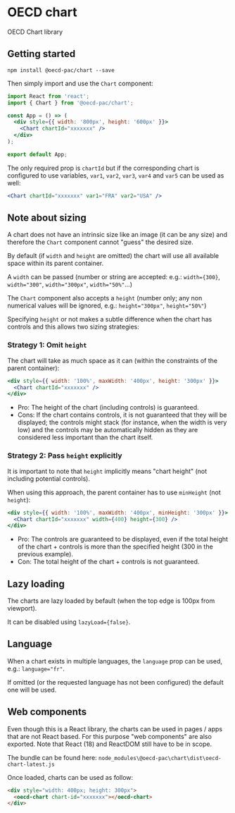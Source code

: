 # OECD chart

OECD Chart library

## Getting started

```shell
npm install @oecd-pac/chart --save
```

Then simply import and use the `Chart` component:

```jsx
import React from 'react';
import { Chart } from '@oecd-pac/chart';

const App = () => (
  <div style={{ width: '800px', height: '600px' }}>
    <Chart chartId="xxxxxxx" />
  </div>
);

export default App;
```

The only required prop is `chartId` but if the corresponding chart is configured to use variables, `var1`, `var2`, `var3`, `var4` and `var5` can be used as well:

```jsx
<Chart chartId="xxxxxxx" var1="FRA" var2="USA" />
```

## Note about sizing

A chart does not have an intrinsic size like an image (it can be any size) and therefore the `Chart` component cannot "guess" the desired size.

By default (if `width` and `height` are omitted) the chart will use all available space within its parent container.

A `width` can be passed (number or string are accepted: e.g.: `width={300}`, `width="300"`, `width="300px"`, `width="50%"`...)

The `Chart` component also accepts a `height` (number only; any non numerical values will be ignored, e.g.: `height="300px"`, `height="50%"`)

Specifying `height` or not makes a subtle difference when the chart has controls and this allows two sizing strategies:

### Strategy 1: Omit `height`

The chart will take as much space as it can (within the constraints of the parent container):

```jsx
<div style={{ width: '100%', maxWidth: '400px', height: '300px' }}>
  <Chart chartId="xxxxxxx" />
</div>
```

- Pro: The height of the chart (including controls) is guaranteed.
- Cons: If the chart contains controls, it is not guaranteed that they will be displayed; the controls might stack (for instance, when the width is very low) and the controls may be automatically hidden as they are considered less important than the chart itself.

### Strategy 2: Pass `height` explicitly

It is important to note that `height` implicitly means "chart height" (not including potential controls).

When using this approach, the parent container has to use `minHeight` (not `height`):

```jsx
<div style={{ width: '100%', maxWidth: '400px', minHeight: '300px' }}>
  <Chart chartId="xxxxxxx" width={400} height={300} />
</div>
```

- Pro: The controls are guaranteed to be displayed, even if the total height of the chart + controls is more than the specified height (300 in the previous example).
- Con: The total height of the chart + controls is not guaranteed.

## Lazy loading

The charts are lazy loaded by befault (when the top
edge is 100px from viewport).

It can be disabled using `lazyLoad={false}`.

## Language

When a chart exists in multiple languages, the `language` prop can be used,
e.g.: `language="fr"`.

If omitted (or the requested language has not been configured) the default one will be used.

## Web components

Even though this is a React library, the charts can be used in pages / apps that are not React based. For this purpose "web components" are also exported. Note that React (18) and ReactDOM still have to be in scope.

The bundle can be found here: `node_modules\@oecd-pac\chart\dist\oecd-chart-latest.js`

Once loaded, charts can be used as follow:

```html
<div style="width: 400px; height: 300px">
  <oecd-chart chart-id="xxxxxxx"></oecd-chart>
</div>
```
